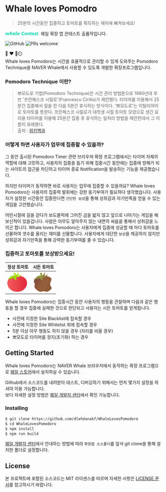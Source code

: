Whale loves Pomodro
===================
> 25분의 시간동안 집중하고 토마토를 획득하는 재미에 빠져보세요!

<img src="./dist/images/whale_contest.png" alt="Pomodoro" style="height: 12px; margin-right: 4px" /> 웨일 확장 앱 콘테스트 출품작입니다.

![GitHub](https://img.shields.io/github/license/dlehdanakf/WhaleLovesPomodoro.svg)
![PRs welcome](https://img.shields.io/badge/PRs-welcome-%23ff69b4.svg)

🐋 ❤️ 🍅⏲️  
Whale loves Pomodoro는 시간을 효율적으로 관리할 수 있게 도와주는 Pomodoro Technique을 NAVER Whale에서 사용할 수 있도록 개발한 확장프로그램입니다.

### Pomodoro Technique 이란?
> 뽀모도로 기법(Pomodoro Technique)은 시간 관리 방법론으로 1980년대 후반 '프란체스코 시릴로'(Francesco Cirillo)가 제안했다. 타이머를 이용해서 25분간 집중해서 일을 한 다음 5분간 휴식하는 방식이다. '뽀모도로'는 이탈리아어로 토마토를 뜻한다. 프란체스코 시릴로가 대학생 시절 토마토 모양으로 생긴 요리용 타이머를 이용해 25분간 집중 후 휴식하는 일처리 방법을 제안한데서 그 이름이 유래했다.  
> 출처 : [위키백과](https://ko.wikipedia.org/wiki/%EB%BD%80%EB%AA%A8%EB%8F%84%EB%A1%9C_%EA%B8%B0%EB%B2%95)

### 어떻게 하면 사용자가 업무에 집중할 수 있을까?
그 동안 출시된 Pomodoro Timer 관련 브라우져 확장 프로그램에서는 타이머 자체의 역할에 대해 고민하고, 사용자의 집중을 돕기 위해 집중시간 동안에는 집중에 방해가 되는 사이트의 접근을 차단하고 타이머 종료 Notification을 발송하는 기능을 제공했습니다.

하지만 타이머가 동작하면 바로 사용자는 업무에 집중할 수 있을까요? Whale loves Pomodoro는 사용자의 집중력 발휘에는 강한 동기부여가 필요하다 생각했습니다. 사용자가 설정한 시간동안 집중한다면 `간단한 보상`을 통해 성취감과 자기만족을 얻을 수 있는 게임을 고안했습니다.

어린시절에 길을 걷다가 보도블럭에 그어진 금을 밟지 않고 앞으로 나아가는 게임을 해보신적이 있을겁니다. 사람은 아무도 알아주지 않는 내면의 싸움을 통해서 성취감을 느끼곤 합니다. Whale loves Pomodoro는 사용자에게 집중에 성공할 때 마다 토마토를 선물하여 갯수를 올리는 재미를 선물합니다. 사용자에게 대단한 `보상`을 제공하지 않지만 성취감과 자기만족을 통해 강력한 동기부여를 줄 수 있습니다.

### 집중하고 토마토를 보상받으세요!
| 정상 토마토 | 시든 토마토 |
| --- | --- |
| <img src="./dist/images/pomodoro_normal.png" alt="Pomodoro" style="width: 64px;" /> | <img src="./dist/images/pomodoro_rotten.png" alt="Pomodoro" style="width: 64px;" /> |

Whale loves Pomodoro는 집중시간 동안 사용자의 행동을 관찰하며 다음과 같은 행동을 할 경우 집중에 실패한 것으로 판단되고 사용자는 시든 토마토를 얻게됩니다.

- 사전에 지정한 Site Blacklist에 접속할 경우
- 사전에 지정한 Site Whitelist 외에 접속할 경우
- 5분 이상 아무 행동도 하지 않을 경우 (자리를 비울 경우)
- 뽀모도로 타이머를 정지(초기화) 하는 경우

## Getting Started
Whale loves Pomodoro는 NAVER Whale 브라우저에서 동작하는 확장 프로그램으로 [웨일 스토어](https://store.whale.naver.com)에서 설치하실 수 있습니다.

Github에서 소스코드를 내려받아 테스트, 디버깅하기 위해서는 먼저 몇가지 설정을 하셔야 이용 가능합니다.  
보다 자세한 설정 방법은 [웨일 개발자 센터](https://developers.whale.naver.com/tutorials/debugging/)에서 확인 가능합니다.

### Installing
```
$ git clone https://github.com/dlehdanakf/WhaleLovesPomodoro
$ cd WhaleLovesPomodoro
$ npm install
$ npm run build
```

[웨일 개발자 센터](https://developers.whale.naver.com/tutorials/debugging/)에서 안내하는 방법에 따라 `확장앱 소스폴더`를 앞서 git clone을 통해 설치한 폴더로 설정합니다.

## License
본 프로젝트에 포함된 소스코드는 MIT 라이센스를 따르며 자세한 사항은 [LICENSE 문서](./LICENSE)를 참고하시기 바랍니다.  
